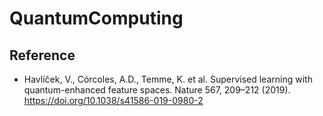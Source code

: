 # QuantumComputing

## Reference

- Havlíček, V., Córcoles, A.D., Temme, K. et al. Supervised learning with quantum-enhanced feature spaces. Nature 567, 209–212 (2019). https://doi.org/10.1038/s41586-019-0980-2